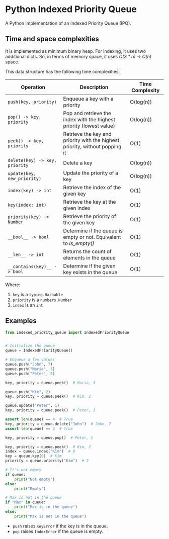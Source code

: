 # Python Indexed Priority Queue

A Python implementation of an Indexed Priority Queue (IPQ).

## Time and space complexities

It is implemented as minimum binary heap. For indexing, it uses two additional dicts. So, in terms of memory space, it uses _O(3 \* n) -> O(n)_ space.

This data structure has the following time complexities:

| Operation                      | Description                                                                 | Time Complexity |
| ------------------------------ | --------------------------------------------------------------------------- | --------------- |
| `push(key, priority)`          | Enqueue a key with a priority                                               | O(log(n))       |
| `pop() -> key, priority`       | Pop and retrieve the index with the highest priority (lowest value)         | O(log(n))       |
| `peek() -> key, priority`      | Retrieve the key and priority with the highest priority, without popping it | O(1)            |
| `delete(key) -> key, priority` | Delete a key                                                                | O(log(n))       |
| `update(key, new_priority)`    | Update the priority of a key                                                | O(log(n))       |
| `index(key) -> int`            | Retrieve the index of the given key                                         | O(1)            |
| `key(index: int)`              | Retrieve the key at the given index                                         | O(1)            |
| `priority(key) -> Number`      | Retrieve the priority of the given key                                      | O(1)            |
| `__bool__ -> bool`             | Determine if the queue is empty or not. Equivalent to _is_empty()_          | O(1)            |
| `__len__ -> int`               | Returns the count of elements in the queue                                  | O(1)            |
| `__contains(key)__ -> bool`    | Determine if the given key exists in the queue                              | O(1)            |

Where:

1. `key` is a `typing.Hashable`
2. `priority` is a `numbers.Number`
3. `index` is an `int`

## Examples

```python
from indexed_priority_queue import IndexedPriorityQueue


# Initialize the queue
queue = IndexedPriorityQueue()

# Enqueue a few values
queue.push("John", 7)
queue.push("Maria", 3)
queue.push("Peter", 5)

key, priority = queue.peek()  # Maria, 3

queue.push("Kim", 2)
key, priority = queue.peek()  # Kim, 2

queue.update("Peter", 1)
key, priority = queue.peek()  # Peter, 1

assert len(queue) == 4  # True
key, priority = queue.delete("John")  # John, 7
assert len(queue) == 3  # True

key, priority = queue.pop()  # Peter, 1

key, priority = queue.peek()  # Kim, 2
index = queue.index("Kim")  # 0
key = queue.key(0)  # Kim
priority = queue.priority("Kim")  # 2

# It's not empty
if queue:
    print("Not empty")
else:
    print("Empty")

# Max is not in the queue
if "Max" in queue:
    print("Max is in the queue")
else:
    print("Max is not in the queue")
```

- `push` raises `KeyError` if the key is in the queue.
- `pop` raises `IndexError` if the queue is empty.
